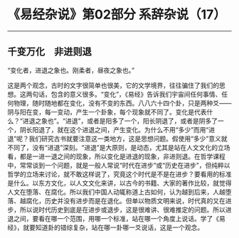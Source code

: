 # 《易经杂说》第02部分 系辞杂说（17）

------

## 千变万化　非进则退

“变化者，进退之象也。刚柔者，昼夜之象也。”

这是两个观念，古时的文字很简单也很美，它的文学境界，往往骗住了我们的思想。这两句话，包含的意义很多。“变化”，《易经》告诉我们宇宙间任何事情、任何物理，随时随地都在变化，没有不变的东西。八八六十四个卦，只是两种爻——阴与阳在变，每一变动，产生一个卦象，每个现象就不同了。变化是代表什么？“进退之象也”。“进退”，或者是阳多了一个，阳长阴退了，或者是阴多了一个，阴长阳退了，就在这个进退之间，产生变化。为什么不用“多少”而用“进退”呢？我们研究古书就要注意这一类地方，这是思想问题。假使用“多少”意义就不同了，没有“进退”深刻。“进退”是大原则，是动态，尤其是站在人文文化的立场看，都是一进一退之间的现象，所以变化是进退的现象，非进则退。在哲学课程中，常常谈到一个问题，就是一般人常说“时代在进步”或“历史在进步”，但纯粹以哲学的立场来讨论，就不敢这样说了，究竟这个时代是不是在进步？要看用的标准是什么。以东方文化，以人文文化来讲，以古今的书籍、大家的著作比较，就觉得人文在堕落、在腐化。所以我们中国人动辄称道上古如何，认为越到后来，人越堕落、越腐化，历史并没有进步而是在退化。但单以物质文明来说，时代真的又在进步，所以说时代历史到底是在进步或退步，这是很难讲、很难推定的问题。所以进退之间，要看在哪一个范围，用哪一个标准，站在哪一个角度上说话。学了《易经》，就要知道卦的错综复杂，站在哪一卦哪一爻说话，这是一个观念。